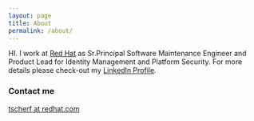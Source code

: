```yaml
---
layout: page
title: About
permalink: /about/
---
```


HI. I work at [Red Hat](https://www.redhat.com/en) as Sr.Principal Software
Maintenance Engineer and Product Lead for Identity Management and Platform Security. For more details please check-out my [LinkedIn Profile](https://www.linkedin.com/in/tscherf/).

### Contact me

[tscherf at redhat.com](mailto:tscherf@redhat.com)
